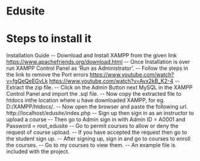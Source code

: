 # Edusite

# Steps to install it
  Installation Guide
    -- Download and Install XAMPP from the given link
      https://www.apachefriends.org/download.html
    -- Once Installation is over run XAMPP Control Panel as ‘Run as Administrator’.
    -- Follow the steps in the link to remove the Port errors
      https://www.youtube.com/watch?v=fgQeQeEGvLk
      https://www.youtube.com/watch?v=Avx2kB_K2-4
    -- Extract the zip file.
    -- Click on the Admin Button next MySQL in the XAMPP Control Panel and import the .sql file.
    -- Now copy the extracted file to htdocs inthe location where u have downloaded XAMPP, for eg. D:/XAMPP/htdocs/.
    -- Now open the browser and paste the following url.
      http://localhost/edusite/index.php
    -- Sign up then sign in as an instructor to upload a course
    -- Then go to Admin sign in with Admin ID = A0001 and Password = root_edusite
    -- Go to permit courses to allow or deny the request of course upload.
    -- If you have accepted the request then go to the student sign up.
    -- After signing up, sign in and go to courses to enroll the courses.
    -- Go to my courses to view them.
    -- An example file is included with the project.
